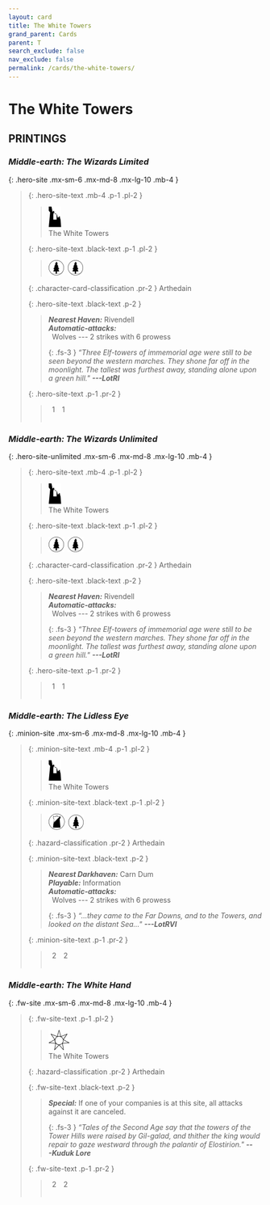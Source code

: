 ```yaml
---
layout: card
title: The White Towers
grand_parent: Cards
parent: T
search_exclude: false
nav_exclude: false
permalink: /cards/the-white-towers/
---
```


# The White Towers


## PRINTINGS


### _Middle-earth: The Wizards Limited_

{: .hero-site .mx-sm-6 .mx-md-8 .mx-lg-10 .mb-4 }
> {: .hero-site-text .mb-4 .p-1 .pl-2 }
> > <div class="card-mp"><img src="/assets/images/ruinlair-L.svg"></div>
> > <div class="character-card-name">The White Towers</div>
>
> {: .hero-site-text .black-text .p-1 .pl-2 }
> > ![](/assets/images/wilderness.svg)&ensp;![](/assets/images/wilderness.svg)
>
> {: .character-card-classification .pr-2 }
> Arthedain
>
> {: .hero-site-text .black-text .p-2 }
> > _**Nearest Haven:**_ Rivendell <br>_**Automatic-attacks:**_<br>&ensp;Wolves --- 2 strikes with 6 prowess 
> > 
> > {: .fs-3 } 
> > _“Three Elf-towers of immemorial age were still to be seen beyond the western marches. They shone far off in the moonlight. The tallest was furthest away, standing alone upon a green hill."_ ***---&#65279;LotRI***
> 
> {: .hero-site-text .p-1 .pr-2 }
> > <div class="hero-site-draw"><span class="hero-you-draw">&ensp;1&ensp;</span><span class="hero-opp-draw">&ensp;1&ensp;</span></div>
> > <div class="card-corruption">&nbsp;</div>

### _Middle-earth: The Wizards Unlimited_

{: .hero-site-unlimited .mx-sm-6 .mx-md-8 .mx-lg-10 .mb-4 }
> {: .hero-site-text .mb-4 .p-1 .pl-2 }
> > <div class="card-mp"><img src="/assets/images/ruinlair-L.svg"></div>
> > <div class="character-card-name">The White Towers</div>
>
> {: .hero-site-text .black-text .p-1 .pl-2 }
> > ![](/assets/images/wilderness.svg)&ensp;![](/assets/images/wilderness.svg)
>
> {: .character-card-classification .pr-2 }
> Arthedain
>
> {: .hero-site-text .black-text .p-2 }
> > _**Nearest Haven:**_ Rivendell <br>_**Automatic-attacks:**_<br>&ensp;Wolves --- 2 strikes with 6 prowess 
> > 
> > {: .fs-3 } 
> > _“Three Elf-towers of immemorial age were still to be seen beyond the western marches. They shone far off in the moonlight. The tallest was furthest away, standing alone upon a green hill."_ ***---&#65279;LotRI***
> 
> {: .hero-site-text .p-1 .pr-2 }
> > <div class="hero-site-draw"><span class="hero-you-draw">&ensp;1&ensp;</span><span class="hero-opp-draw">&ensp;1&ensp;</span></div>
> > <div class="card-corruption">&nbsp;</div>

### _Middle-earth: The Lidless Eye_

{: .minion-site .mx-sm-6 .mx-md-8 .mx-lg-10 .mb-4 }
> {: .minion-site-text .mb-4 .p-1 .pl-2 }
> > <div class="card-mp"><img src="/assets/images/ruinlair-L.svg"></div>
> > <div class="card-name">The White Towers</div>
>
> {: .minion-site-text .black-text .p-1 .pl-2 }
> > ![](/assets/images/shadow-land.svg)&ensp;![](/assets/images/wilderness.svg)
>
> {: .hazard-classification .pr-2 }
> Arthedain
>
> {: .minion-site-text .black-text .p-2 }
> > ***Nearest Darkhaven:*** Carn Dum <br>_**Playable:**_ Information <br>_**Automatic-attacks:**_<br>&ensp;Wolves --- 2 strikes with 6 prowess 
> > 
> > {: .fs-3 } 
> > _“...they came to the Far Downs, and to the Towers, and looked on the distant Sea..."_ ***---&#65279;LotRVI***
> 
> {: .minion-site-text .p-1 .pr-2 }
> > <div class="hero-site-draw"><span class="minion-you-draw">&ensp;2&ensp;</span><span class="minion-opp-draw">&ensp;2&ensp;</span></div>
> > <div class="card-corruption">&nbsp;</div>

### _Middle-earth: The White Hand_

{: .fw-site .mx-sm-6 .mx-md-8 .mx-lg-10 .mb-4 }
> {: .fw-site-text .p-1 .pl-2 }
> > <div class="card-mp"><img src="/assets/images/free-haven-L.svg"></div>
> > <div class="card-name">The White Towers</div>
>
> {: .hazard-classification .pr-2 }
> Arthedain
>
> {: .fw-site-text .black-text .p-2 }
> > _**Special:**_ If one of your companies is at this site, all attacks against it are canceled. 
> > 
> > {: .fs-3 } 
> > _“Tales of the Second Age say that the towers of the Tower Hills were raised by Gil-galad, and thither the king would repair to gaze westward through the palantir of Elostirion."_ ***---&#65279;Kuduk&nbsp;Lore***  
> 
> {: .fw-site-text .p-1 .pr-2 }
> > <div class="hero-site-draw"><span class="minion-you-draw">&ensp;2&ensp;</span><span class="minion-opp-draw">&ensp;2&ensp;</span></div>
> > <div class="card-corruption">&nbsp;</div>
